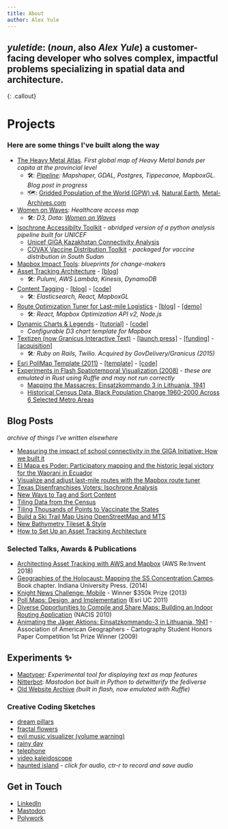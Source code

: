 ```yaml
---
title: About
author: Alex Yule
---
```


<script src="https://cdnjs.cloudflare.com/ajax/libs/chroma-js/2.4.2/chroma.min.js" integrity="sha512-zInFF17qBFVvvvFpIfeBzo7Tj7+rQxLeTJDmbxjBz5/zIr89YVbTNelNhdTT+/DCrxoVzBeUPVFJsczKbB7sew==" crossorigin="anonymous" referrerpolicy="no-referrer"></script>

<script src="assets/js/animate-background.js"></script>
## _yuletide_: (_noun_, also _Alex Yule_) a customer-facing developer who solves complex, impactful problems specializing in spatial data and architecture.
{: .callout}

# Projects

### Here are some things I've built along the way

* [The Heavy Metal Atlas](https://yuletide.github.io/metalmap). _First global map of Heavy Metal bands per capita at the provincial level_ 
  * 🛠_: [Pipeline](https://github.com/yuletide/metalpop): Mapshaper, GDAL, Postgres, Tippecanoe, MapboxGL. Blog post in progress_
  * 🗺: [Gridded Population of the World (GPW) v4](https://sedac.ciesin.columbia.edu/data/collection/gpw-v4), [Natural Earth](https://github.com/nvkelso/natural-earth-vector), [Metal-Archives.com](https://www.metal-archives.com/)
* [Women on Waves](https://yuletide.github.io/womenonwaves_map/): _Healthcare access map_
  * 🛠_: D3, Data: [Women on Waves](https://www.womenonwaves.org/)_
* [Isochrone Accessibilty Toolkit](https://github.com/mapbox/impact-tools/tree/master/accessibility) - _abridged version of a python analysis pipeline built for UNICEF_
  * [Unicef GIGA Kazakhstan Connectivity Analysis](https://unicef.github.io/mapbox_analysis/story/map)
  * [COVAX Vaccine Distribution Toolkit](https://www.directionsmag.com/pressrelease/11017) -  _packaged for vaccine distribution in South Sudan_
* [Mapbox Impact Tools](https://github.com/mapbox/impact-tools): _blueprints for change-makers_
* [Asset Tracking Architecture](https://www.mapbox.com/solutions/asset-tracking/) - [[blog]](https://blog.mapbox.com/how-to-set-up-an-asset-tracking-architecture-fe5565f6df9)
  * 🛠: _Pulumi, AWS Lambda, Kinesis, DynamoDB_
* [Content Tagging](https://www.mapbox.com/solutions/content-tagging/) - [[blog]](https://blog.mapbox.com/new-ways-to-tag-and-sort-content-57df522d4baa) - [[code]](https://github.com/mapbox/content-tagging)
  * 🛠_: Elasticsearch, React, MapboxGL_
* [Route Optimization Tuner for Last-mile Logistics](https://www.mapbox.com/solutions/route-tuner/) - [[blog]](https://blog.mapbox.com/visualize-and-adjust-last-mile-routes-with-the-mapbox-route-tuner-7b351f688a5f) - [[demo]](https://labs.mapbox.com/optimize-tuner/)
  * 🛠_: React, Mapbox Optimization API v2, Node.js_
* [Dynamic Charts & Legends](https://www.mapbox.com/impact-tools/charts) - [[tutorial]](https://labs.mapbox.com/education/impact-tools/line-charts/) - [[code]](https://github.com/mapbox/impact-tools/tree/master/charts)
  * _Configurable D3 chart template for Mapbox_
* [Textizen (now Granicus Interactive Text)](https://textizen.com/) - [[launch press]](https://www.govtech.com/archive/texting-government-narrowing-digital-divide.html) - [[funding]](https://technical.ly/civic-news/textizen-abayima-philly-projects-win-500k-in-knight-news-challenge-mobile/) - [[acquisition]](https://technical.ly/startups/textizen-govdelivery-acquisition/)
  * 🛠_: Ruby on Rails, Twilio. Acquired by GovDelivery/Granicus (2015)_
* [Esri PollMap Template (2011)](https://proceedings.esri.com/library/userconf/proc11/tech-workshops/tw_1924.pdf) - [[template]](https://www.arcgis.com/home/item.html?id=4769ff8ac3f04e48af7c32bc423bcbff&fromSearch=true&searchPosition=1&searchTerm=pollmap&searchFacet=item%20title) - [[code]](https://github.com/mappingcenter/pollmap)
* [Experiments in Flash Spatiotemporal Visualization (2008)](/flash-site/flash/index.html) - _these are emulated in Rust using Ruffle and may not run correctly_
  * [Mapping the Massacres: Einsatzkommando 3 in Lithuania, 1941](https://yuletide.github.io/flash-site/flash/einsatzgruppen.html)
  * [Historical Census Data, Black Population Change 1960-2000 Across 6 Selected Metro Areas](https://yuletide.github.io/flash-site/flash/census/)

## Blog Posts
_archive of things I've written elsewhere_
* [Measuring the impact of school connectivity in the GIGA Initiative: How we built it](https://www.mapbox.com/blog/measuring-the-impact-of-school-connectivity-in-the-giga-initiative-how-we-built-it)
* [El Mapa es Poder: Participatory mapping and the historic legal victory for the Waorani in Ecuador](https://blog.mapbox.com/el-mapa-es-poder-830a875fcc5b)
* [Visualize and adjust last-mile routes with the Mapbox route tuner](https://blog.mapbox.com/visualize-and-adjust-last-mile-routes-with-the-mapbox-route-tuner-7b351f688a5f)
* [Texas Disenfranchises Voters: Isochrone Analysis](https://blog.mapbox.com/texas-disenfranchises-voters-isochrone-analysis-shows-2million-votes-negatively-impacted-in-b9c015a0bef7)
* [New Ways to Tag and Sort Content](https://blog.mapbox.com/new-ways-to-tag-and-sort-content-57df522d4baa)
* [Tiling Data from the Census](https://www.mapbox.com/blog/tiling-data-from-the-census-using-mts-how-we-built-it)
* [Tiling Thousands of Points to Vaccinate the States](https://www.mapbox.com/blog/tiling-thousands-of-points-to-vaccinate-the-states)
* [Build a Ski Trail Map Using OpenStreetMap and MTS](https://www.mapbox.com/blog/build-a-ski-trail-map-using-openstreetmap-and-mts)
* [New Bathymetry Tileset & Style](https://www.mapbox.com/blog/new-bathymetry-tileset-and-style-for-marine-maps)
* [How to Set Up an Asset Tracking Architecture](https://blog.mapbox.com/how-to-set-up-an-asset-tracking-architecture-fe5565f6df9)

### Selected Talks, Awards & Publications
* [Architecting Asset Tracking with AWS and Mapbox](https://www.youtube.com/watch?v=G_Sn7b_NUZ4) (AWS Re:Invent 2018)
* [Geographies of the Holocaust: Mapping the SS Concentration Camps](https://holocaustgeographies.org/publications). Book chapter. Indiana University Press. (2014)
* [Knight News Challenge: Mobile](https://knightfoundation.org/press/releases/eight-mobile-ventures-win-24-million-funding-knigh/) - Winner $350k Prize (2013)
* [Poll Maps: Design, and Implementation](https://proceedings.esri.com/library/userconf/proc11/tech-workshops/tw_1924.pdf) (Esri UC 2011)
* [Diverse Opportunities to Compile and Share Maps: Building an Indoor Routing Application](https://www.slideshare.net/yuletide/nacis-2010) (NACIS 2010)
* [Animating the Jäger Aktions: Einsatzkommando-3 in Lithuania, 1941](https://yuletide.github.io/flash-site/flash/einsatzgruppen.html) - Association of American Geographers - Cartography Student Honors Paper Competition 1st Prize Winner (2009)

## Experiments ✨

* [Maptyper](https://maptyper.netlify.app/): _Experimental tool for displaying text as map features_
* [Nitterbot](https://github.com/yuletide/nitterbot/): _Mastodon bot built in Python to detwitterify the fediverse_
* [Old Website Archive](/flash-site) _(built in flash, now emulated with Ruffle)_

### Creative Coding Sketches
* [dream pillars](https://editor.p5js.org/yuletide/full/aIqGbIVxO)
* [fractal flowers](https://editor.p5js.org/yuletide/full/w-zQ4pvg6)
* [evil music visualizer (volume warning)](https://editor.p5js.org/yuletide/full/sSCcQ27F8)
* [rainy day](https://editor.p5js.org/yuletide/full/qPDRU-zB8)
* [telephone](https://editor.p5js.org/yuletide/sketches/oZC6rxd_h)
* [video kaleidoscope](https://editor.p5js.org/rfong/sketches/nPeF6UVrm)
* [haunted island](https://editor.p5js.org/yuletide/full/E4X2xW9VB) - _click for audio, ctr-r to record and save audio_


## Get in Touch
* [LinkedIn](https://www.linkedin.com/in/alexyule/)
* [Mastodon](https://mastodon.social/@yuletide)
* [Polywork](https://www.polywork.com/yuletide)

<!-- ![Under Construction Gif](assets/animated-under-construction-image-0004.gif) -->